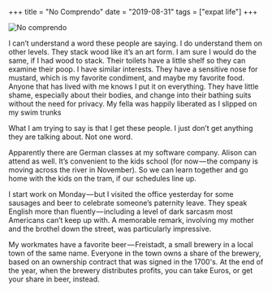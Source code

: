 +++
title = "No Comprendo"
date = "2019-08-31"
tags = ["expat life"]
+++


![No comprendo](/images/matt/travel-blog/1_WbN2xQeq8ianZrJjuSXl-g@2x.jpeg)

I can’t understand a word these people are saying. I do understand them on other levels. They stack wood like it’s an art form. I am sure I would do the same, if I had wood to stack. Their toilets have a little shelf so they can examine their poop. I have similar interests. They have a sensitive nose for mustard, which is my favorite condiment, and maybe my favorite food. Anyone that has lived with me knows I put it on everything. They have little shame, especially about their bodies, and change into their bathing suits without the need for privacy. My fella was happily liberated as I slipped on my swim trunks

What I am trying to say is that I get these people. I just don’t get anything they are talking about. Not one word.

Apparently there are German classes at my software company. Alison can attend as well. It’s convenient to the kids school (for now — the company is moving across the river in November). So we can learn together and go home with the kids on the tram, if our schedules line up.

I start work on Monday — but I visited the office yesterday for some sausages and beer to celebrate someone’s paternity leave. They speak English more than fluently — including a level of dark sarcasm most Americans can’t keep up with. A memorable remark, involving my mother and the brothel down the street, was particularly impressive.

My workmates have a favorite beer — Freistadt, a small brewery in a local town of the same name. Everyone in the town owns a share of the brewery, based on an ownership contract that was signed in the 1700's. At the end of the year, when the brewery distributes profits, you can take Euros, or get your share in beer, instead.